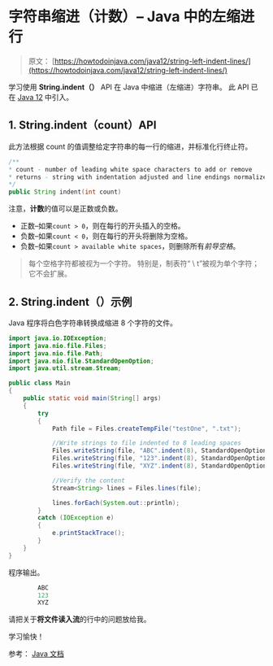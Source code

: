 # 字符串缩进（计数）– Java 中的左缩进行

> 原文： [https://howtodoinjava.com/java12/string-left-indent-lines/](https://howtodoinjava.com/java12/string-left-indent-lines/)

学习使用 **String.indent（）** API 在 Java 中缩进（左缩进）字符串。 此 API 已在 [Java 12](https://howtodoinjava.com/java12/new-features-enhancements/) 中引入。

## 1\. String.indent（count）API

此方法根据 count 的值调整给定字符串的每一行的缩进，并标准化行终止符。

```java
/**
* count - number of leading white space characters to add or remove
* returns - string with indentation adjusted and line endings normalized
*/
public String indent​(int count)

```

注意，**计数**的值可以是正数或负数。

*   正数–如果`count > 0`，则在每行的开头插入的空格。
*   负数–如果`count < 0`，则在每行的开头将删除为空格。
*   负数–如果`count > available white spaces`，则删除所有*前导空格*。

> 每个空格字符都被视为一个字符。 特别是，制表符“ \ t”被视为单个字符； 它不会扩展。

## 2\. String.indent（）示例

Java 程序将白色字符串转换成缩进 8 个字符的文件。

```java
import java.io.IOException;
import java.nio.file.Files;
import java.nio.file.Path;
import java.nio.file.StandardOpenOption;
import java.util.stream.Stream;

public class Main 
{
	public static void main(String[] args) 
	{
		try 
		{
			Path file = Files.createTempFile("testOne", ".txt");

			//Write strings to file indented to 8 leading spaces
			Files.writeString(file, "ABC".indent(8), StandardOpenOption.APPEND);
			Files.writeString(file, "123".indent(8), StandardOpenOption.APPEND);
			Files.writeString(file, "XYZ".indent(8), StandardOpenOption.APPEND);	

			//Verify the content
			Stream<String> lines = Files.lines(file);

			lines.forEach(System.out::println);
		} 
		catch (IOException e) 
		{
			e.printStackTrace();
		}
	}
}

```

程序输出。

```java
        ABC
        123
        XYZ

```

请把关于**将文件读入流**的行中的问题放给我。

学习愉快！

参考： [Java 文档](https://docs.oracle.com/en/java/javase/12/docs/api/java.base/java/lang/String.html#indent(int))